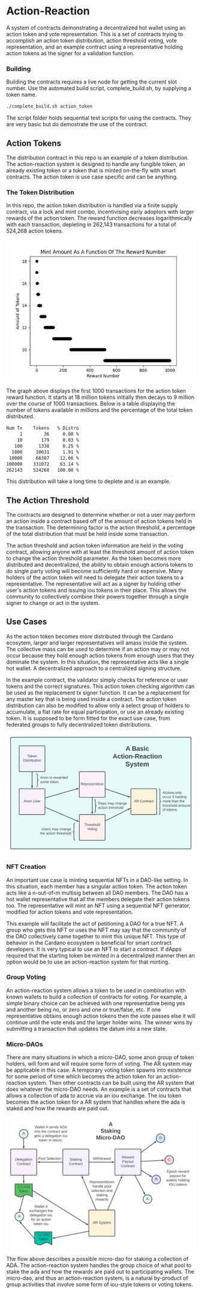 # Action-Reaction

A system of contracts demonstrating a decentralized hot wallet using an action token and vote representation. This is a set of contracts trying to accomplish an action token distribution, action threshold voting, vote representation, and an example contract using a representative holding action tokens as the signer for a validation function.

### Building

Building the contracts requires a live node for getting the current slot number. Use the automated build script, complete_build.sh, by supplying a token name.

```bash
./complete_build.sh action_token
```

The script folder holds sequential test scripts for using the contracts. They are very basic but do demostrate the use of the contract.

## Action Tokens

The distribution contract in this repo is an example of a token distribution. The action-reaction system is designed to handle any fungible token, an already existing token or a token that is minted on-the-fly with smart contracts. The action token is use case specific and can be anything.

### The Token Distribution

In this repo, the action token distribution is handled via a finite supply contract, via a lock and mint combo, incentivising early adoptors with larger rewards of the action token. The reward function decreases logarithmically with each transaction, depleting in 262,143 transactions for a total of 524,268 action tokens. 

![first 1000 transactions](./images/1-1000.png)

The graph above displays the first 1000 transactions for the action token reward function. It starts at 18 million tokens initially then decays to 9 million over the course of 1000 transactions. Below is a table displaying the number of tokens available in millions and the percentage of the total token distributed.

```
Num Tx    Tokens   % Distro
     1        36     0.00 %
    10       179     0.03 %
   100      1338     0.25 %
  1000     10031     1.91 %
 10000     66387    12.66 %
100000    331072    63.14 %
262143    524268   100.00 %
```

This distribution will take a long time to deplete and is an example.

## The Action Threshold

The contracts are designed to determine whether or not a user may perform an action inside a contract based off of the amount of action tokens held in the transaction. The determining factor is the action threshold, a percentage of the total distribution that must be held inside some transaction.

The action threshold and action token information are held in the voting contract, allowing anyone with at least the threshold amount of action token to change the action threshold parameter. As the token becomes more distributed and decentralized, the ability to obtain enough actions tokens to do single party voting will become sufficiently hard or expensive. Many holders of the action token will need to delegate their action tokens to a representative. The representative will act as a signer by holding other user's action tokens and issuing iou tokens in their place. This allows the community to collectively combine their powers together through a single signer to change or act in the system.

## Use Cases

As the action token becomes more distributed through the Cardano ecosytem, larger and larger representatives will amass inside the system. The collective mass can be used to determine if an action may or may not occur because they hold enough action tokens from enough users that they dominate the system. In this situation, the representative acts like a single hot wallet. A decentralized approach to a centralized signing structure.

In the example contract, the validator simply checks for reference or user tokens and the correct signatures. This action token checking algorithm can be used as the replacement tx signer function. It can be a replacement for any master key that is being used inside a contract. The action token distribution can also be modified to allow only a select group of holders to accumulate, a flat rate for equal participation, or use an already existing token. It is supposed to be form fitted for the exact use case, from federated groups to fully decentralized token distributions.

![Basic Action-Reaction Flow](./images/basic-flow-diagram.png)

### NFT Creation

An important use case is minting sequential NFTs in a DAO-like setting. In this situation, each member has a singular action token. The action token acts like a n-out-of-m multisig between all DAO members. The DAO has a hot wallet representative that all the members delegate their action tokens too. The representative will mint an NFT using a sequential NFT generator, modified for action tokens and vote representation. 

This example will facilitate the act of petitioning a DAO for a true NFT. A group who gets this NFT or uses the NFT may say that the community of the DAO collectively came together to mint this unique NFT. This type of behavior in the Cardano ecosystem is beneficial for smart contract developers. It is very typical to use an NFT to start a contract. If dApps required that the starting token be minted in a decentralized manner then an option would be to use an action-reaction system for that minting.

### Group Voting

An action-reaction system allows a token to be used in combination with known wallets to build a collection of contracts for voting. For example, a simple binary choice can be achieved with one representative being yes and another being no, or zero and one or true/false, etc. If one representative obtains enough action tokens then the vote passes else it will continue until the vote ends and the larger holder wins. The winner wins by submitting a transaction that updates the datum into a new state.

### Micro-DAOs

There are many situations in which a micro-DAO, some anon group of token holders, will form and will require some form of voting. The AR system may be applicable in this case. A temporary voting token spawns into existence for some period of time which becomes the action token for an action-reaction system. Then other contracts can be built using the AR system that does whatever the micro-DAO needs. An example is a set of contracts that allows a collection of ada to accrue via an iou exchange. The iou token becomes the action token for a AR system that handles where the ada is staked and how the rewards are paid out.

![Staking Micro-DAO](./images/staking-micro-dao.png)

The flow above describes a possible micro-dao for staking a collection of ADA. The action-reaction system handles the group choice of what pool to stake the ada and how the rewards are paid out to participating wallets. The micro-dao, and thus an action-reaction system, is a natural by-product of group activities that involve some form of iou-style tokens or voting tokens. 